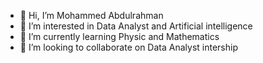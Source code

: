 - 👋 Hi, I’m Mohammed Abdulrahman
- 👀 I’m interested in Data Analyst and Artificial intelligence 
- 🌱 I’m currently learning Physic and Mathematics
- 💞️ I’m looking to collaborate on Data Analyst intership

<!---
MrRobort/MrRobort is a ✨ special ✨ repository because its `README.md` (this file) appears on your GitHub profile.
You can click the Preview link to take a look at your changes.
--->
